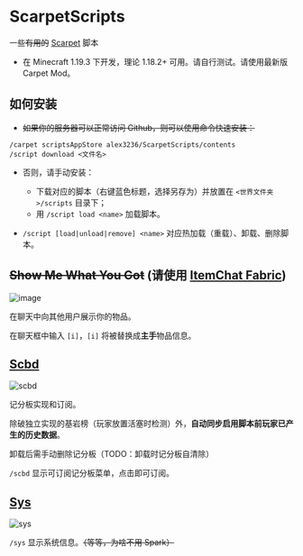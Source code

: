 # ScarpetScripts

一些~~有用的~~ [Scarpet](https://github.com/gnembon/scarpet) 脚本

- 在 Minecraft 1.19.3 下开发，理论 1.18.2+ 可用。请自行测试。请使用最新版 Carpet Mod。

## 如何安装

- ~~如果你的服务器可以正常访问 Github，则可以使用命令快速安装：~~
```
/carpet scriptsAppStore alex3236/ScarpetScripts/contents
/script download <文件名>
```

- 否则，请手动安装：
  - 下载对应的脚本（右键蓝色标题，选择另存为）并放置在 `<世界文件夹>/scripts` 目录下；
  - 用 `/script load <name>` 加载脚本。

- `/script [load|unload|remove] <name>` 对应热加载（重载）、卸载、删除脚本。

## ~~Show Me What You Got~~ (请使用 [ItemChat Fabric](https://modrinth.com/mod/itemchat))

![image](https://github.com/alex3236/ScarpetScripts/assets/45303195/52607e67-ba7f-4aac-b72b-b760b1e5c83e)

在聊天中向其他用户展示你的物品。

在聊天框中输入 `[i]`，`[i]` 将被替换成**主手**物品信息。

## [Scbd](https://github.com/alex3236/ScarpetScripts/raw/main/scbd.sc)

![scbd](https://s2.loli.net/2022/11/21/1HScua4GfBJIrg2.png)

记分板实现和订阅。

除破独立实现的基岩榜（玩家放置活塞时检测）外，**自动同步启用脚本前玩家已产生的历史数据**。

卸载后需手动删除记分板（TODO：卸载时记分板自清除）

`/scbd` 显示可订阅记分板菜单，点击即可订阅。

## [Sys](https://github.com/alex3236/ScarpetScripts/raw/main/sys.sc)

![sys](https://s2.loli.net/2022/11/21/GeOWAPXzv67wCB9.png)

`/sys` 显示系统信息。~~（等等，为啥不用 Spark）~~
